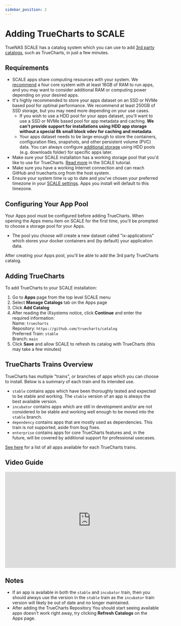 ```yaml
---
sidebar_position: 2
---
```

# Adding TrueCharts to SCALE

TrueNAS SCALE has a catalog system which you can use to add [3rd party catalogs](https://www.truenas.com/docs/scale/scaleuireference/apps/appsscreensscale/#add-catalog), such as TrueCharts, in just a few minutes. 

## Requirements

- SCALE apps share computing resources with your system. We [recommend](https://truecharts.org/manual/systemrequirements) a four core system with at least 16GB of RAM to run apps, and you may want to consider additional RAM or computing power depending on your desired apps.
- It's highly recommended to store your apps dataset on an SSD or NVMe based pool for optimal performance. We recommend at least 250GB of SSD storage, but you may need more depending on your use cases.
  - If you wish to use a HDD pool for your apps dataset, you'll want to use a SSD or NVMe based pool for app metadata and caching. **We can't provide support for installations using HDD app storage without a special 8k small block vdev for caching and metadata**.
  - Your apps dataset needs to be large enough to store the containers, configuration files, snapshots, and other persistent volume (PVC) data. You can always configure [additional storage](https://truecharts.org/manual/guides/add-storage-host-path-validation) using HDD pools (e.g. downloads folder) for specific apps later.
- Make sure your SCALE installation has a working storage pool that you'd like to use for TrueCharts. [Read more](https://www.truenas.com/docs/scale/scaletutorials/storage/) in the SCALE tutorial. 
- Make sure you have a working Internet connection and can reach GitHub and truecharts.org from the host system.
- Ensure your system time is up to date and you've chosen your preferred timezone in your [SCALE settings](https://www.truenas.com/docs/scale/scaleuireference/systemsettings/generalsettingsscreens/#localization). Apps you install will default to this timezone.

## Configuring Your App Pool

Your Apps pool must be configured before adding TrueCharts. When opening the Apps menu item on SCALE for the first time, you'll be prompted to choose a storage pool for your Apps. 
- The pool you choose will create a new dataset called "ix-applications" which stores your docker containers and (by default) your application data.

After creating your Apps pool, you'll be able to add the 3rd party TrueCharts catalog.
 

## Adding TrueCharts

To add TrueCharts to your SCALE installation: 

 1. Go to **Apps** page from the top level SCALE menu
 2. Select **Manage Catalogs** tab on the Apps page
 3. Click **Add Catalog**
 4. After reading the iXsystems notice, click **Continue** and enter the required information:   
 Name: `truecharts`   
 Repository: `https://github.com/truecharts/catalog`   
 Preferred Train: `stable`   
 Branch: `main`
 5.  Click **Save** and allow SCALE to refresh its catalog with TrueCharts (this may take a few minutes)

## TrueCharts Trains Overview

TrueCharts has multiple "trains", or branches of apps which you can choose to install. Below is a summary of each train and its intended use.

- `stable` contains apps which have been thoroughly tested and expected to be stable and working. The `stable` version of an app is always the best available version.
- `incubator` contains apps which are still in development and/or are not considered to be stable and working well enough to be moved into the `stable` branch.
- `dependency` contains apps that are mostly used as dependencies. This train is not supported, aside from bug fixes.
- `enterprise` contains apps for core TrueCharts features and, in the future, will be covered by additional support for professional usecases.

[See here](https://truecharts.org/charts/description_list) for a list of all apps available for each TrueCharts trains.

## Video Guide

<iframe width="560" height="315" src="https://www.youtube.com/embed/Vomm8uvdCM0" title="YouTube video player" frameBorder="0" allow="accelerometer; autoplay; clipboard-write; encrypted-media; gyroscope; picture-in-picture" allowFullScreen></iframe>

## Notes

- If an app is available in both the `stable` and `incubator` train, then you should always use the version in the `stable` train as the `incubator` train version will likely be out of date and no longer maintained.
- After adding the TrueCharts Repository You should start seeing available apps doesn't work right away, try clicking **Refresh Catalogs** on the Apps page.
